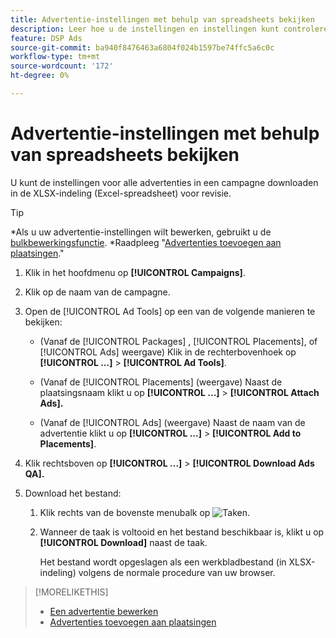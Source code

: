 ```yaml
---
title: Advertentie-instellingen met behulp van spreadsheets bekijken
description: Leer hoe u de instellingen en instellingen kunt controleren met behulp van spreadsheets.
feature: DSP Ads
source-git-commit: ba940f8476463a6804f024b1597be74ffc5a6c0c
workflow-type: tm+mt
source-wordcount: '172'
ht-degree: 0%

---
```


# Advertentie-instellingen met behulp van spreadsheets bekijken

U kunt de instellingen voor alle advertenties in een campagne downloaden in de XLSX-indeling (Excel-spreadsheet) voor revisie.<!-- Clarify once I can get this to work: Do these include all ads in the campaign, only active ads in live or pending campaigns, or what? And does it include all possible settings, or just a subset?  -->

>[!TIP]
>
>*Als u uw advertentie-instellingen wilt bewerken, gebruikt u de [bulkbewerkingsfunctie](/help/dsp/campaign-management/ads/ad-edit.md).
>*Raadpleeg &quot;[Advertenties toevoegen aan plaatsingen](/help/dsp/campaign-management/ads/ad-attach-to-placement.md).&quot;

1. Klik in het hoofdmenu op **[!UICONTROL Campaigns]**.

1. Klik op de naam van de campagne.

1. Open de [!UICONTROL Ad Tools] op een van de volgende manieren te bekijken:

   * (Vanaf de [!UICONTROL Packages] , [!UICONTROL Placements], of [!UICONTROL Ads] weergave) Klik in de rechterbovenhoek op **[!UICONTROL ...]** > **[!UICONTROL Ad Tools]**.

   * (Vanaf de [!UICONTROL Placements] (weergave) Naast de plaatsingsnaam klikt u op **[!UICONTROL ...]** > **[!UICONTROL Attach Ads].**

   * (Vanaf de [!UICONTROL Ads] (weergave) Naast de naam van de advertentie klikt u op  **[!UICONTROL ...]** > **[!UICONTROL Add to Placements]**.

1. Klik rechtsboven op **[!UICONTROL ...]** > **[!UICONTROL Download Ads QA].**

1. Download het bestand:

   1. Klik rechts van de bovenste menubalk op ![Taken](/help/dsp/assets/downloads.png).

   1. Wanneer de taak is voltooid en het bestand beschikbaar is, klikt u op **[!UICONTROL Download]** naast de taak.

      Het bestand wordt opgeslagen als een werkbladbestand (in XLSX-indeling) volgens de normale procedure van uw browser.

>[!MORELIKETHIS]
>
>* [Een advertentie bewerken](/help/dsp/campaign-management/ads/ad-edit.md)
>* [Advertenties toevoegen aan plaatsingen](/help/dsp/campaign-management/ads/ad-attach-to-placement.md)
